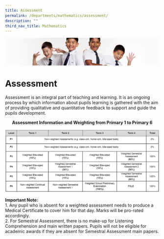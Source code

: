 ```yaml
---
title: Assessment
permalink: /departments/mathematics/assessment/
description: ""
third_nav_title: Mathematics
---
```

![](/images/Sub-banner2.jpg)

Assessment
==========

Assessment is an integral part of teaching and learning. It is an ongoing process by which information about pupils learning is gathered with the aim of providing qualitative and quantitative feedback to support and guide the pupils development.

<center><b>Assessment Information and Weighting from Primary 1 to Primary 6</b></center>

![](/images/Assessment%20Information.jpg)

**Important Note:**<br>
1\.  Any pupil who is absent for a weighted assessment needs to produce a Medical Certificate to cover him for that day.&nbsp;Marks will be pro-rated accordingly.<br>
2\.  For Semestral Assessment, there is no make-up for Listening Comprehension and main written papers. Pupils will not be eligible for academic awards if they are absent for Semestral Assessment main papers.